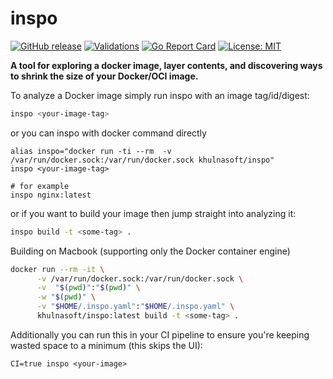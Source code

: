 # inspo
[![GitHub release](https://img.shields.io/github/release/khulnasoft/inspo.svg)](https://github.com/khulnasoft/inspo/releases/latest)
[![Validations](https://github.com/khulnasoft/inspo/actions/workflows/validations.yaml/badge.svg)](https://github.com/khulnasoft/inspo/actions/workflows/validations.yaml)
[![Go Report Card](https://goreportcard.com/badge/github.com/khulnasoft/inspo)](https://goreportcard.com/report/github.com/khulnasoft/inspo)
[![License: MIT](https://img.shields.io/badge/License-MIT%202.0-blue.svg)](https://github.com/khulnasoft/inspo/blob/main/LICENSE)

**A tool for exploring a docker image, layer contents, and discovering ways to shrink the size of your Docker/OCI image.**

To analyze a Docker image simply run inspo with an image tag/id/digest:
```bash
inspo <your-image-tag>
```

or you can inspo with docker command directly
```
alias inspo="docker run -ti --rm  -v /var/run/docker.sock:/var/run/docker.sock khulnasoft/inspo"
inspo <your-image-tag>

# for example
inspo nginx:latest
```

or if you want to build your image then jump straight into analyzing it:
```bash
inspo build -t <some-tag> .
```

Building on Macbook (supporting only the Docker container engine)

```bash
docker run --rm -it \
      -v /var/run/docker.sock:/var/run/docker.sock \
      -v  "$(pwd)":"$(pwd)" \
      -w "$(pwd)" \
      -v "$HOME/.inspo.yaml":"$HOME/.inspo.yaml" \
      khulnasoft/inspo:latest build -t <some-tag> .
```

Additionally you can run this in your CI pipeline to ensure you're keeping wasted space to a minimum (this skips the UI):
```
CI=true inspo <your-image>
```
